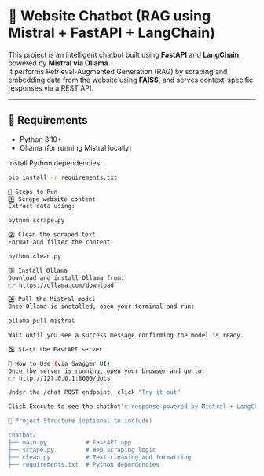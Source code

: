 # 🧠 Website Chatbot (RAG using Mistral + FastAPI + LangChain)

This project is an intelligent chatbot built using **FastAPI** and **LangChain**, powered by **Mistral via Ollama**.  
It performs Retrieval-Augmented Generation (RAG) by scraping and embedding data from the website using **FAISS**, and serves context-specific responses via a REST API.

---

## 🔧 Requirements

- Python 3.10+
- Ollama (for running Mistral locally)

Install Python dependencies:

```bash
pip install -r requirements.txt

🧩 Steps to Run
1️⃣ Scrape website content
Extract data using:

python scrape.py

2️⃣ Clean the scraped text
Format and filter the content:

python clean.py

3️⃣ Install Ollama
Download and install Ollama from:
👉 https://ollama.com/download

4️⃣ Pull the Mistral model
Once Ollama is installed, open your terminal and run:

ollama pull mistral

Wait until you see a success message confirming the model is ready.

5️⃣ Start the FastAPI server

🚀 How to Use (via Swagger UI)
Once the server is running, open your browser and go to:
👉 http://127.0.0.1:8000/docs

Under the /chat POST endpoint, click "Try it out"

Click Execute to see the chatbot's response powered by Mistral + LangChain

📁 Project Structure (optional to include)

chatbot/
├── main.py           # FastAPI app
├── scrape.py         # Web scraping logic
├── clean.py          # Text cleaning and formatting
├── requirements.txt  # Python dependencies
